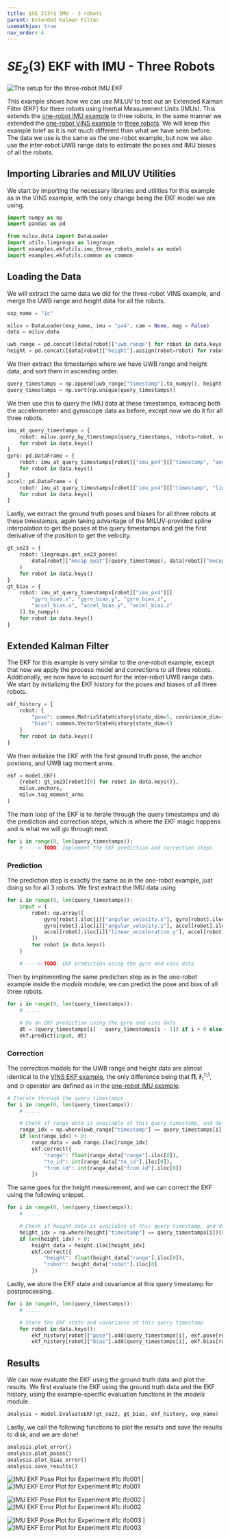 ```yaml
---
title: $SE_2(3)$ IMU - 3 robots
parent: Extended Kalman Filter
usemathjax: true
nav_order: 4
---
```


# $SE_2(3)$ EKF with IMU - Three Robots

![The setup for the three-robot IMU EKF](https://decargroup.github.io/miluv/assets/three_robots.png)

This example shows how we can use MILUV to test out an Extended Kalman Filter (EKF) for three robots using Inertial Measurement Units (IMUs). This extends the [one-robot IMU example](https://decargroup.github.io/miluv/docs/examples/ekf/se23_one_robot.html) to three robots, in the same manner we extended the [one-robot VINS example](https://decargroup.github.io/miluv/docs/examples/ekf/se3_one_robot.html) to [three robots](https://decargroup.github.io/miluv/docs/examples/ekf/se3_three_robot.html). We will keep this example brief as it is not much different than what we have seen before. The data we use is the same as the one-robot example, but now we also use the inter-robot UWB range data to estimate the poses and IMU biases of all the robots. 

## Importing Libraries and MILUV Utilities

We start by importing the necessary libraries and utilities for this example as in the VINS example, with the only change being the EKF model we are using.

```py
import numpy as np
import pandas as pd

from miluv.data import DataLoader
import utils.liegroups as liegroups
import examples.ekfutils.imu_three_robots_models as model
import examples.ekfutils.common as common
```

## Loading the Data

We will extract the same data we did for the three-robot VINS example, and merge the UWB range and height data for all the robots. 

```py
exp_name = "1c"

miluv = DataLoader(exp_name, imu = "px4", cam = None, mag = False)
data = miluv.data

uwb_range = pd.concat([data[robot]["uwb_range"] for robot in data.keys()])
height = pd.concat([data[robot]["height"].assign(robot=robot) for robot in data.keys()])
```

We then extract the timestamps where we have UWB range and height data, and sort them in ascending order.

```py
query_timestamps = np.append(uwb_range["timestamp"].to_numpy(), height["timestamp"].to_numpy())
query_timestamps = np.sort(np.unique(query_timestamps))
```

We then use this to query the IMU data at these timestamps, extracing both the accelerometer and gyroscope data as before, except now we do it for all three robots.

```py
imu_at_query_timestamps = {
    robot: miluv.query_by_timestamps(query_timestamps, robots=robot, sensors="imu_px4")[robot]
    for robot in data.keys()
}
gyro: pd.DataFrame = {
    robot: imu_at_query_timestamps[robot]["imu_px4"][["timestamp", "angular_velocity.x", "angular_velocity.y", "angular_velocity.z"]]
    for robot in data.keys()
}
accel: pd.DataFrame = {
    robot: imu_at_query_timestamps[robot]["imu_px4"][["timestamp", "linear_acceleration.x", "linear_acceleration.y", "linear_acceleration.z"]]
    for robot in data.keys()
}
```

Lastly, we extract the ground truth poses and biases for all three robots at these timestamps, again taking advantage of the MILUV-provided spline interpolation to get the poses at the query timestamps and get the first derivative of the position to get the velocity.

```py
gt_se23 = {
    robot: liegroups.get_se23_poses(
        data[robot]["mocap_quat"](query_timestamps), data[robot]["mocap_pos"].derivative(nu=1)(query_timestamps), data[robot]["mocap_pos"](query_timestamps)
    )
    for robot in data.keys()
}
gt_bias = {
    robot: imu_at_query_timestamps[robot]["imu_px4"][[
        "gyro_bias.x", "gyro_bias.y", "gyro_bias.z", 
        "accel_bias.x", "accel_bias.y", "accel_bias.z"
    ]].to_numpy()
    for robot in data.keys()
}
```

## Extended Kalman Filter

The EKF for this example is very similar to the one-robot example, except that now we apply the process model and corrections to all three robots. Additionally, we now have to account for the inter-robot UWB range data. We start by initializing the EKF history for the poses and biases of all three robots.

```py
ekf_history = {
    robot: {
        "pose": common.MatrixStateHistory(state_dim=5, covariance_dim=9),
        "bias": common.VectorStateHistory(state_dim=6)
    }
    for robot in data.keys()
}
```

We then initialize the EKF with the first ground truth pose, the anchor postions, and UWB tag moment arms. 

```py
ekf = model.EKF(
    {robot: gt_se23[robot][0] for robot in data.keys()}, 
    miluv.anchors, 
    miluv.tag_moment_arms
)
```

The main loop of the EKF is to iterate through the query timestamps and do the prediction and correction steps, which is where the EKF magic happens and is what we will go through next.

```py
for i in range(0, len(query_timestamps)):
    # ----> TODO: Implement the EKF prediction and correction steps
```

### Prediction

The prediction step is exactly the same as in the one-robot example, just doing so for all 3 robots. We first extract the IMU data using

```py
for i in range(0, len(query_timestamps)):
    input = {
        robot: np.array([
            gyro[robot].iloc[i]["angular_velocity.x"], gyro[robot].iloc[i]["angular_velocity.y"], 
            gyro[robot].iloc[i]["angular_velocity.z"], accel[robot].iloc[i]["linear_acceleration.x"], 
            accel[robot].iloc[i]["linear_acceleration.y"], accel[robot].iloc[i]["linear_acceleration.z"]
        ])
        for robot in data.keys()
    }

    # ----> TODO: EKF prediction using the gyro and vins data
```

Then by implementing the same prediction step as in the one-robot example inside the *models* module, we can predict the pose and bias of all three robots.

```py
for i in range(0, len(query_timestamps)):
    # .....
    
    # Do an EKF prediction using the gyro and vins data
    dt = (query_timestamps[i] - query_timestamps[i - 1]) if i > 0 else 0
    ekf.predict(input, dt)
```

### Correction

The correction models for the UWB range and height data are almost identical to the [VINS EKF example](https://decargroup.github.io/miluv/docs/examples/ekf/se3_three_robot.html), the only difference being that $\boldsymbol{\Pi}$, $\mathbf{\tilde{r}}_{1}^{\tau_1 1}$, and $\odot$ operator are defined as in the [one-robot IMU example](https://decargroup.github.io/miluv/docs/examples/ekf/se23_one_robot.html).

```py
# Iterate through the query timestamps
for i in range(0, len(query_timestamps)):
    # .....

    # Check if range data is available at this query timestamp, and do an EKF correction
    range_idx = np.where(uwb_range["timestamp"] == query_timestamps[i])[0]
    if len(range_idx) > 0:
        range_data = uwb_range.iloc[range_idx]
        ekf.correct({
            "range": float(range_data["range"].iloc[0]),
            "to_id": int(range_data["to_id"].iloc[0]),
            "from_id": int(range_data["from_id"].iloc[0])
        })
```

The same goes for the height measurement, and we can correct the EKF using the following snippet.

```py
for i in range(0, len(query_timestamps)):
    # .....

    # Check if height data is available at this query timestamp, and do an EKF correction
    height_idx = np.where(height["timestamp"] == query_timestamps[i])[0]
    if len(height_idx) > 0:
        height_data = height.iloc[height_idx]
        ekf.correct({
            "height": float(height_data["range"].iloc[0]),
            "robot": height_data["robot"].iloc[0]
        })
```

Lastly, we store the EKF state and covariance at this query timestamp for postprocessing.

```py
for i in range(0, len(query_timestamps)):
    # .....

    # Store the EKF state and covariance at this query timestamp
    for robot in data.keys():
        ekf_history[robot]["pose"].add(query_timestamps[i], ekf.pose[robot], ekf.pose_covariance[robot])
        ekf_history[robot]["bias"].add(query_timestamps[i], ekf.bias[robot], ekf.bias_covariance[robot])
```

## Results

We can now evaluate the EKF using the ground truth data and plot the results. We first evaluate the EKF using the ground truth data and the EKF history, using the example-specific evaluation functions in the *models* module. 

```py
analysis = model.EvaluateEKF(gt_se23, gt_bias, ekf_history, exp_name)
```

Lastly, we call the following functions to plot the results and save the results to disk, and we are done!

```py
analysis.plot_error()
analysis.plot_poses()
analysis.plot_bias_error()
analysis.save_results()
```

![IMU EKF Pose Plot for Experiment #1c ifo001](https://decargroup.github.io/miluv/assets/ekf_imu/1c_poses_ifo001.png) | ![IMU EKF Error Plot for Experiment #1c ifo001](https://decargroup.github.io/miluv/assets/ekf_imu/1c_error_ifo001.png)

![IMU EKF Pose Plot for Experiment #1c ifo002](https://decargroup.github.io/miluv/assets/ekf_imu/1c_poses_ifo002.png) | ![IMU EKF Error Plot for Experiment #1c ifo002](https://decargroup.github.io/miluv/assets/ekf_imu/1c_error_ifo002.png)

![IMU EKF Pose Plot for Experiment #1c ifo003](https://decargroup.github.io/miluv/assets/ekf_imu/1c_poses_ifo003.png) | ![IMU EKF Error Plot for Experiment #1c ifo003](https://decargroup.github.io/miluv/assets/ekf_imu/1c_error_ifo003.png)
